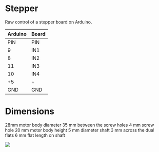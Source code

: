 # Stepper

Raw control of a stepper board on Arduino.

|Arduino     |Board |
|------------|------|
|PIN         |PIN   |
|9           |IN1   |
|8           |IN2   |
|11          |IN3   |
|10          |IN4   |
|+5          |+     |
|GND         |GND   |

# Dimensions

28mm motor body diameter
35 mm between the screw holes
4 mm screw hole
20 mm motor body height
5 mm diameter shaft
3 mm across the dual flats
6 mm flat length on shaft

![](stepper_assy.jpg)

